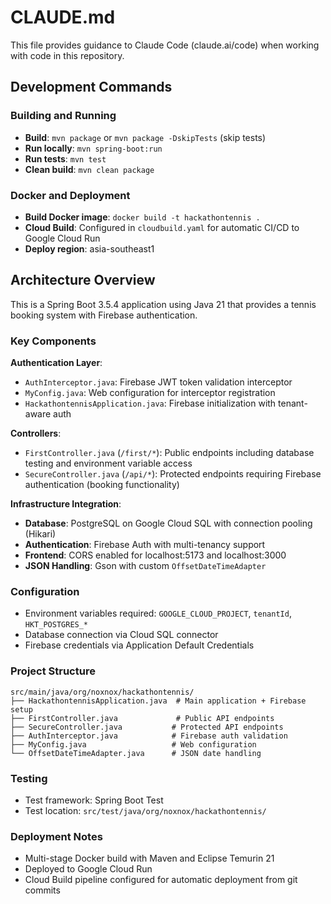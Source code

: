 # CLAUDE.md

This file provides guidance to Claude Code (claude.ai/code) when working with code in this repository.

## Development Commands

### Building and Running
- **Build**: `mvn package` or `mvn package -DskipTests` (skip tests)
- **Run locally**: `mvn spring-boot:run`
- **Run tests**: `mvn test`
- **Clean build**: `mvn clean package`

### Docker and Deployment
- **Build Docker image**: `docker build -t hackathontennis .`
- **Cloud Build**: Configured in `cloudbuild.yaml` for automatic CI/CD to Google Cloud Run
- **Deploy region**: asia-southeast1

## Architecture Overview

This is a Spring Boot 3.5.4 application using Java 21 that provides a tennis booking system with Firebase authentication.

### Key Components

**Authentication Layer**:
- `AuthInterceptor.java`: Firebase JWT token validation interceptor
- `MyConfig.java`: Web configuration for interceptor registration
- `HackathontennisApplication.java`: Firebase initialization with tenant-aware auth

**Controllers**:
- `FirstController.java` (`/first/*`): Public endpoints including database testing and environment variable access
- `SecureController.java` (`/api/*`): Protected endpoints requiring Firebase authentication (booking functionality)

**Infrastructure Integration**:
- **Database**: PostgreSQL on Google Cloud SQL with connection pooling (Hikari)
- **Authentication**: Firebase Auth with multi-tenancy support
- **Frontend**: CORS enabled for localhost:5173 and localhost:3000
- **JSON Handling**: Gson with custom `OffsetDateTimeAdapter`

### Configuration
- Environment variables required: `GOOGLE_CLOUD_PROJECT`, `tenantId`, `HKT_POSTGRES_*`
- Database connection via Cloud SQL connector
- Firebase credentials via Application Default Credentials

### Project Structure
```
src/main/java/org/noxnox/hackathontennis/
├── HackathontennisApplication.java  # Main application + Firebase setup
├── FirstController.java             # Public API endpoints
├── SecureController.java           # Protected API endpoints
├── AuthInterceptor.java            # Firebase auth validation
├── MyConfig.java                   # Web configuration
└── OffsetDateTimeAdapter.java      # JSON date handling
```

### Testing
- Test framework: Spring Boot Test
- Test location: `src/test/java/org/noxnox/hackathontennis/`

### Deployment Notes
- Multi-stage Docker build with Maven and Eclipse Temurin 21
- Deployed to Google Cloud Run
- Cloud Build pipeline configured for automatic deployment from git commits